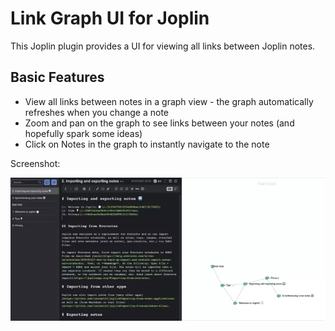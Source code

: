 # Link Graph UI for Joplin

This Joplin plugin provides a UI for viewing all links between Joplin notes.

## Basic Features

* View all links between notes in a graph view - the graph automatically refreshes when you change a note
* Zoom and pan on the graph to see links between your notes (and hopefully spark some ideas)
* Click on Notes in the graph to instantly navigate to the note

Screenshot:

![Note graph demo video](demo.webp)
